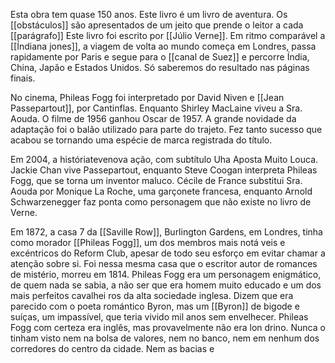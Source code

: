 
Esta obra tem quase 150 anos.
Este livro é um livro de aventura.
Os [[obstáculos]] são apresentados de um jeito que prende o leitor a cada [[parágrafo]]
Este livro foi escrito por [[Júlio Verne]].
Em ritmo comparável a [[Índiana jones]], a viagem de volta ao mundo começa em Londres, passa rapidamente por Paris e segue para o [[canal de Suez]] e percorre Índia, China, Japão e Estados Unidos. Só saberemos do resultado nas páginas finais.

No cinema, Phileas Fogg foi interpretado por David Niven e [[Jean Passepartout]], por Cantinflas. Enquanto Shirley MacLaine viveu a Sra. Aouda. O filme de 1956 ganhou Oscar de 1957. A grande novidade da adaptação foi o balão utilizado para parte do trajeto. Fez tanto sucesso que acabou se tornando uma espécie de marca registrada do título.

Em 2004, a históriatevenova ação, com subtítulo Uha Aposta Muito Louca. Jackie Chan vive Passepartout, enquanto Steve Coogan interpreta Phileas Fogg, que se torna um inventor maluco. Cécile de France substitui Sra. Aouda por Monique La Roche, uma garçonete francesa, enquanto Arnold Schwarzenegger faz ponta como personagem que não existe no livro de Verne. 

Em 1872, a casa 7 da [[Saville Row]], Burlington Gardens, em Londres, tinha como morador [[Phileas Fogg]], um dos membros mais notá veis e excéntricos do Reform Club, apesar de todo seu esforço em evitar chamar a atenção sobre si. Foi nessa mesma casa que o escritor autor de romances de mistério, morreu em 1814. Phileas Fogg era um personagem enigmático, de quem nada se sabia, a não ser que era homem muito educado e um dos mais perfeitos cavalhei
ros da alta sociedade inglesa.
Dizem que era parecido com o poeta romántico Byron, mas um [[Byron]] de bigode e suíças, um impassível, que teria vivido mil anos sem envelhecer.
Phileas Fogg com certeza era inglês, mas provavelmente não era lon
drino. Nunca o tinham visto nem na bolsa de valores, nem no banco,
nem em nenhum dos corredores do centro da cidade. Nem as bacias e

